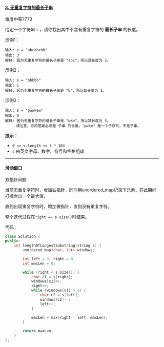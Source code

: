 #### [3. 无重复字符的最长子串](https://leetcode.cn/problems/longest-substring-without-repeating-characters/)

难度中等7773

给定一个字符串 `s` ，请你找出其中不含有重复字符的 **最长子串** 的长度。

 示例1：

```
输入: s = "abcabcbb"
输出: 3 
解释: 因为无重复字符的最长子串是 "abc"，所以其长度为 3。
```

示例2：

```
输入: s = "bbbbb"
输出: 1
解释: 因为无重复字符的最长子串是 "b"，所以其长度为 1。
```

示例3：

```
输入: s = "pwwkew"
输出: 3
解释: 因为无重复字符的最长子串是 "wke"，所以其长度为 3。
     请注意，你的答案必须是 子串 的长度，"pwke" 是一个子序列，不是子串。
```

**提示：**

- `0 <= s.length <= 5 * 104`
- `s` 由英文字母、数字、符号和空格组成

---

#### 滑动窗口

双指针问题

当前无重复字符时，增加右指针，同时用unordered_map记录下元素，在此期间打擂台出一个最大值，

直到出现重复字符时，增加做指针，直到没有重复字符。

整个迭代过程在`right == s.size()`时结束。

代码：

```c++
class Solution {
public:
    int lengthOfLongestSubstring(string s) {
        unordered_map<char, int> windows;

        int left = 0, right = 0;
        int maxLen = 0;

        while (right < s.size()) {
            char c1 = s[right];
            windows[c1]++;
            right++;
            while (windows[c1] > 1) {
                char c2 = s[left];
                windows[c2]--;
                left++;
            }
            
            maxLen = max(right - left, maxLen);
        }

        return maxLen;
    }
};
```

